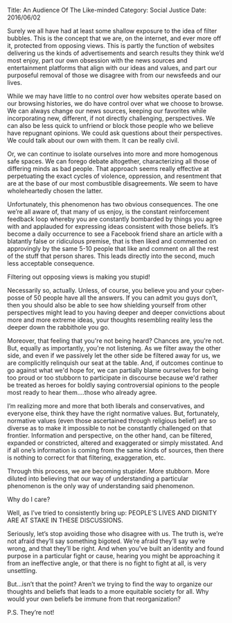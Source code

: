 Title: An Audience Of The Like-minded
Category: Social Justice
Date: 2016/06/02

Surely we all have had at least some shallow exposure to the idea of filter bubbles. This is the concept that we are, on the internet, and ever more off it, protected from opposing views. This is partly the function of websites delivering us the kinds of advertisements and search results they think we’d most enjoy, part our own obsession with the news sources and entertainment platforms that align with our ideas and values, and part our purposeful removal of those we disagree with from our newsfeeds and our lives.

While we may have little to no control over how websites operate based on our browsing histories, we do have control over what we choose to browse. We can always change our news sources, keeping our favorites while incorporating new, different, if not directly challenging, perspectives. We can also be less quick to unfriend or block those people who we believe have repugnant opinions. We could ask questions about their perspectives. We could talk about our own with them. It can be really civil.

Or, we can continue to isolate ourselves into more and more homogenous safe spaces. We can forego debate altogether, characterizing all those of differing minds as bad people. That approach seems really effective at perpetuating the exact cycles of violence, oppression, and resentment that are at the base of our most combustible disagreements. We seem to have wholeheartedly chosen the latter.

Unfortunately, this phenomenon has two obvious consequences. The one we’re all aware of,  that many of us enjoy, is the constant reinforcement feedback loop whereby you are constantly bombarded by things you agree with and applauded for expressing ideas consistent with those beliefs. It’s become a daily occurrence to see a Facebook friend share an article with a blatantly false or ridiculous premise, that is then liked and commented on approvingly by the same 5-10 people that like and comment on all the rest of the stuff that person shares. This leads directly into the second, much less acceptable consequence.

Filtering out opposing views is making you stupid! 

Necessarily so, actually. Unless, of course, you believe you and your cyber-posse of 50 people have all the answers. If you can admit you guys don’t, then you should also be able to see how shielding yourself from other perspectives might lead to you having deeper and deeper convictions about more and more extreme ideas, your thoughts resembling reality less the deeper down the rabbithole you go.

Moreover, that feeling that you're not being heard? Chances are, you're not. But, equally as importantly, you're not listening. As we filter away the other side, and even if we passively let the other side be filtered away for us, we are complicitly relinquish our seat at the table. And, if outcomes continue to go against what we'd hope for, we can partially blame ourselves for being too proud or too stubborn to participate in discourse because we'd rather be treated as heroes for boldly saying controversial opinions to the people most ready to hear them....those who already agree.

 I’m realizing more and more that both liberals and conservatives, and everyone else, think they have the right normative values. But, fortunately, normative values (even those ascertained through religious belief) are so diverse as to make it impossible to not be constantly challenged on that frontier. Information and perspective, on the other hand, can be filtered, expanded or constricted, altered and exaggerated or simply misstated. And if all one’s information is coming from the same kinds of sources, then there is nothing to correct for that filtering, exaggeration, etc.

Through this process, we are becoming stupider. More stubborn. More diluted into believing that our way of understanding a particular phenomenon is the only way of understanding said phenomenon. 

Why do I care?

Well, as I’ve tried to consistently bring up: PEOPLE’S LIVES AND DIGNITY  ARE AT STAKE IN THESE DISCUSSIONS.

Seriously, let’s stop avoiding those who disagree with us. The truth is, we’re not afraid they’ll say something bigoted. We’re afraid they’ll say we’re wrong, and that they’ll be right. And when you’ve built an identity and found purpose in a particular fight or cause, hearing you might be approaching it from an ineffective angle, or that there is no fight to fight at all, is very unsettling.

But...isn’t that the point? Aren’t we trying to find the way to organize our thoughts and beliefs that leads to a more equitable society for all. Why would your own beliefs be immune from that reorganization?

P.S. They’re not! 
